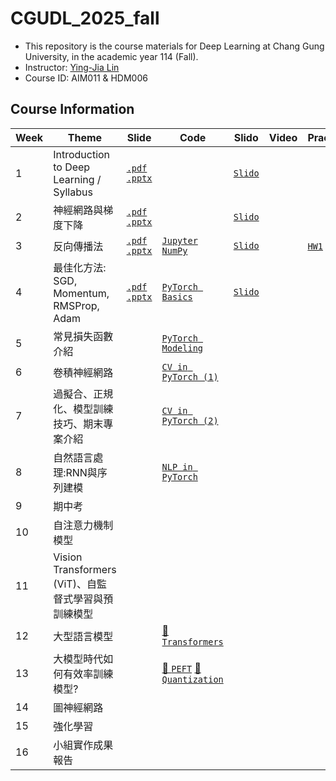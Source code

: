# CGUDL_2025_fall

- This repository is the course materials for Deep Learning at Chang Gung University, in the academic year 114 (Fall).
- Instructor: [Ying-Jia Lin](https://yingjialin.org/about/)
- Course ID: AIM011 &amp; HDM006

## Course Information
| Week | Theme | Slide | Code | Slido | Video | Practice |
| --- | --- | --- | --- | --- | --- | --- |
|1| Introduction to Deep Learning / Syllabus | [`.pdf`](./slides/intro_0903.pdf) [`.pptx`](./slides/intro_0903.pptx) | | [`Slido`](https://app.sli.do/event/w95AaADjCS4sQHdmD93Rw4) |  |
|2|神經網路與梯度下降| [`.pdf`](./slides/nn_gd_0910.pdf) [`.pptx`](./slides/nn_gd_0910.pptx) | | [`Slido`](https://app.sli.do/event/vaWcY1tmNxZM4RVBwS7B2e)
|3|反向傳播法| [`.pdf`](./slides/backprop_0917.pdf) [`.pptx`](./slides/backprop_0917.pptx) | [`Jupyter`](./code/jupyter_基本功能.ipynb) [`NumPy`](./code/numpy_基本功能.ipynb) | [`Slido`](https://app.sli.do/event/bbuHZY1x65qHqEKE1GpFeC) | | [`HW1`](./homework/HW1.pdf) [`Quiz`](./quizzes/w3.md)|
|4|最佳化方法: SGD, Momentum, RMSProp, Adam| [`.pdf`](./slides/optimizers_0924.pdf) [`.pptx`](./slides/optimizers_0924.pptx) | [`PyTorch Basics`](./code/pytorch_基本功能.ipynb) | [`Slido`](https://app.sli.do/event/34TnFi6Hfe7tixdF2Z7oDV) |
|5|常見損失函數介紹| | [`PyTorch Modeling`]() |
|6|卷積神經網路| | [`CV in PyTorch (1)`]() |
|7|過擬合、正規化、模型訓練技巧、期末專案介紹| | [`CV in PyTorch (2)`]() |
|8|自然語言處理:RNN與序列建模| | [`NLP in PyTorch`]() |
|9|期中考|
|10|自注意力機制模型|
|11|Vision Transformers (ViT)、自監督式學習與預訓練模型|
|12|大型語言模型| | [🤗 `Transformers`]() |
|13|大模型時代如何有效率訓練模型?| |[🤗 `PEFT`]() [🤗 `Quantization`]() |
|14|圖神經網路|
|15|強化學習|
|16|小組實作成果報告|

